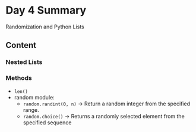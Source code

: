 # Day 4 Summary
Randomization and Python Lists

## Content
### Nested Lists
### Methods
- ``len()``
- random module:
    - ``random.randint(0, n)`` -> Return a random integer from the specified range.
    - ``random.choice()`` -> Returns a randomly selected element from the specified sequence